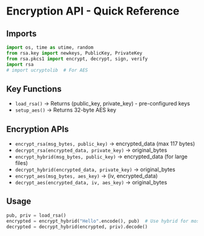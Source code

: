 # Encryption API - Quick Reference

## Imports
```python
import os, time as utime, random
from rsa.key import newkeys, PublicKey, PrivateKey
from rsa.pkcs1 import encrypt, decrypt, sign, verify
import rsa
# import ucryptolib  # For AES
```

## Key Functions
- `load_rsa()` → Returns (public_key, private_key) - pre-configured keys
- `setup_aes()` → Returns 32-byte AES key

## Encryption APIs
- `encrypt_rsa(msg_bytes, public_key)` → encrypted_data (max 117 bytes)
- `decrypt_rsa(encrypted_data, private_key)` → original_bytes
- `encrypt_hybrid(msg_bytes, public_key)` → encrypted_data (for large files)  
- `decrypt_hybrid(encrypted_data, private_key)` → original_bytes
- `encrypt_aes(msg_bytes, aes_key)` → (iv, encrypted_data)
- `decrypt_aes(encrypted_data, iv, aes_key)` → original_bytes

## Usage
```python
pub, priv = load_rsa()
encrypted = encrypt_hybrid("Hello".encode(), pub)  # Use hybrid for most cases
decrypted = decrypt_hybrid(encrypted, priv).decode()
```